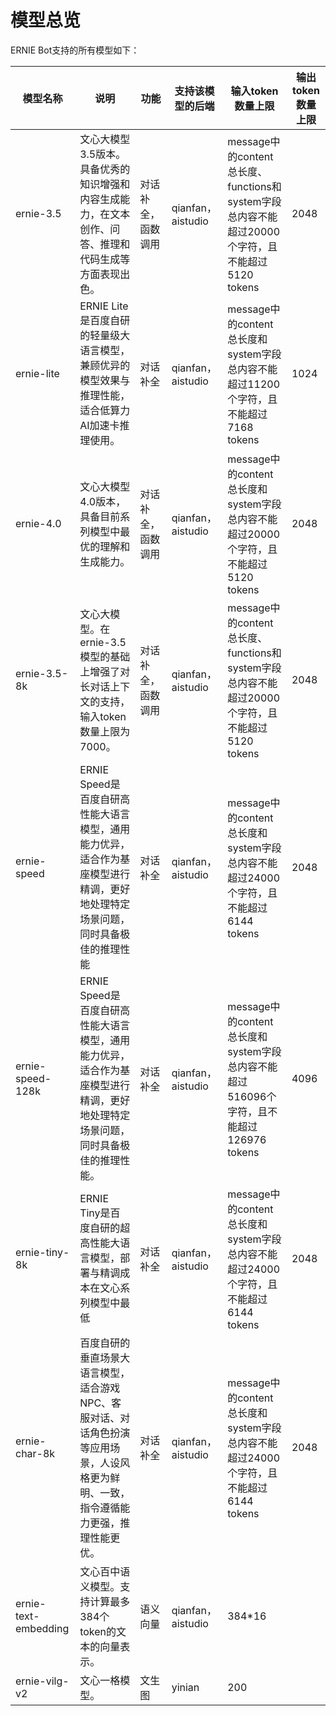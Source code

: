 # 模型总览

ERNIE Bot支持的所有模型如下：

| 模型名称             	| 说明                                                                                                                                  	| 功能               	| 支持该模型的后端  	| 输入token数量上限                                                                               	| 输出token数量上限 	|
|----------------------	|---------------------------------------------------------------------------------------------------------------------------------------	|--------------------	|-------------------	|-------------------------------------------------------------------------------------------------	|-------------------	|
| ernie-3.5            	| 文心大模型3.5版本。具备优秀的知识增强和内容生成能力，在文本创作、问答、推理和代码生成等方面表现出色。                                 	| 对话补全，函数调用 	| qianfan，aistudio 	| message中的content总长度、functions和system字段总内容不能超过20000个字符，且不能超过5120 tokens 	| 2048              	|
| ernie-lite           	| ERNIE Lite是百度自研的轻量级大语言模型，兼顾优异的模型效果与推理性能，适合低算力AI加速卡推理使用。                                    	| 对话补全           	| qianfan，aistudio 	| message中的content总长度和system字段总内容不能超过11200个字符，且不能超过7168 tokens            	| 1024              	|
| ernie-4.0            	| 文心大模型4.0版本，具备目前系列模型中最优的理解和生成能力。                                                                           	| 对话补全，函数调用 	| qianfan，aistudio 	| message中的content总长度和system字段总内容不能超过20000个字符，且不能超过5120 tokens            	| 2048              	|
| ernie-3.5-8k       	| 文心大模型。在ernie-3.5模型的基础上增强了对长对话上下文的支持，输入token数量上限为7000。                                              	| 对话补全，函数调用 	| qianfan，aistudio 	| message中的content总长度、functions和system字段总内容不能超过20000个字符，且不能超过5120 tokens 	| 2048              	|
| ernie-speed          	| ERNIE Speed是百度自研高性能大语言模型，通用能力优异，适合作为基座模型进行精调，更好地处理特定场景问题，同时具备极佳的推理性能         	| 对话补全           	| qianfan，aistudio 	| message中的content总长度和system字段总内容不能超过24000个字符，且不能超过6144 tokens            	| 2048              	|
| ernie-speed-128k     	| ERNIE Speed是百度自研高性能大语言模型，通用能力优异，适合作为基座模型进行精调，更好地处理特定场景问题，同时具备极佳的推理性能。       	| 对话补全           	| qianfan，aistudio 	| message中的content总长度和system字段总内容不能超过516096个字符，且不能超过126976 tokens         	| 4096              	|
| ernie-tiny-8k        	| ERNIE Tiny是百度自研的超高性能大语言模型，部署与精调成本在文心系列模型中最低                                                          	| 对话补全           	| qianfan，aistudio 	| message中的content总长度和system字段总内容不能超过24000个字符，且不能超过6144 tokens            	| 2048              	|
| ernie-char-8k        	| 百度自研的垂直场景大语言模型，适合游戏NPC、客服对话、对话角色扮演等应用场景，人设风格更为鲜明、一致，指令遵循能力更强，推理性能更优。 	| 对话补全           	| qianfan，aistudio 	| message中的content总长度和system字段总内容不能超过24000个字符，且不能超过6144 tokens            	| 2048              	|
| ernie-text-embedding 	| 文心百中语义模型。支持计算最多384个token的文本的向量表示。                                                                            	| 语义向量           	| qianfan，aistudio 	| 384*16                                                                                          	|                   	|
| ernie-vilg-v2        	| 文心一格模型。                                                                                                                        	| 文生图             	| yinian            	| 200                                                                                             	|                   	|
